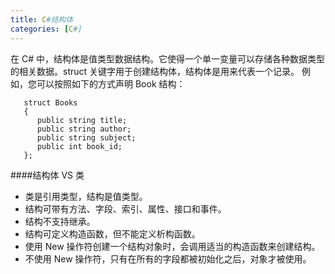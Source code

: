 ```yaml
---
title: C#结构体
categories: [C#]
---
```


在 C# 中，结构体是值类型数据结构。它使得一个单一变量可以存储各种数据类型的相关数据。struct 关键字用于创建结构体，结构体是用来代表一个记录。
例如，您可以按照如下的方式声明 Book 结构：
```
   struct Books
   {
      public string title;
      public string author;
      public string subject;
      public int book_id;
   };
```

####结构体 VS 类
- 类是引用类型，结构是值类型。
- 结构可带有方法、字段、索引、属性、接口和事件。
- 结构不支持继承。
- 结构可定义构造函数，但不能定义析构函数。
- 使用 New 操作符创建一个结构对象时，会调用适当的构造函数来创建结构。
- 不使用 New 操作符，只有在所有的字段都被初始化之后，对象才被使用。




